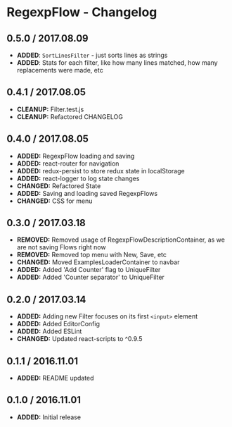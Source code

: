 # RegexpFlow - Changelog

## 0.5.0 / 2017.08.09

- **ADDED**: `SortLinesFilter` - just sorts lines as strings
- **ADDED**: Stats for each filter, like how many lines matched, how many replacements were made, etc

## 0.4.1 / 2017.08.05

- **CLEANUP:** Filter.test.js
- **CLEANUP:** Refactored CHANGELOG

## 0.4.0 / 2017.08.05

- **ADDED:** RegexpFlow loading and saving
- **ADDED:** react-router for navigation
- **ADDED:** redux-persist to store redux state in localStorage
- **ADDED:** react-logger to log state changes
- **CHANGED:** Refactored State
- **ADDED:** Saving and loading saved RegexpFlows
- **CHANGED:** CSS for menu

## 0.3.0 / 2017.03.18

- **REMOVED:** Removed usage of RegexpFlowDescriptionContainer, as we are not saving Flows right now
- **REMOVED:** Removed top menu with New, Save, etc
- **CHANGED:** Moved ExamplesLoaderContainer to navbar
- **ADDED:** Added 'Add Counter' flag to UniqueFilter
- **ADDED:** Added 'Counter separator' to UniqueFilter

## 0.2.0 / 2017.03.14

- **ADDED:** Adding new Filter focuses on its first `<input>` element
- **ADDED:** Added EditorConfig
- **ADDED:** Added ESLint
- **CHANGED:** Updated react-scripts to ^0.9.5

## 0.1.1 / 2016.11.01

- **ADDED:** README updated

## 0.1.0 / 2016.11.01

- **ADDED:** Initial release
